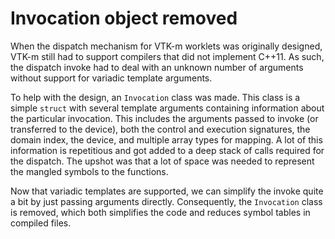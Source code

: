 # Invocation object removed

When the dispatch mechanism for VTK-m worklets was originally designed,
VTK-m still had to support compilers that did not implement C++11. As such,
the dispatch invoke had to deal with an unknown number of arguments without
support for variadic template arguments.

To help with the design, an `Invocation` class was made. This class is a
simple `struct` with several template arguments containing information
about the particular invocation. This includes the arguments passed to
invoke (or transferred to the device), both the control and execution
signatures, the domain index, the device, and multiple array types for
mapping. A lot of this information is repetitious and got added to a deep
stack of calls required for the dispatch. The upshot was that a lot of
space was needed to represent the mangled symbols to the functions.

Now that variadic templates are supported, we can simplify the invoke quite
a bit by just passing arguments directly. Consequently, the `Invocation`
class is removed, which both simplifies the code and reduces symbol tables
in compiled files.

